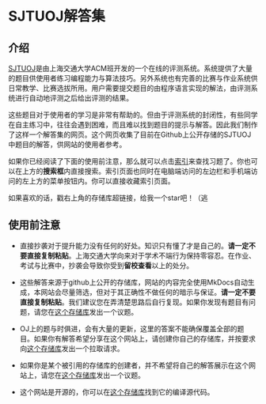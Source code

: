 # SJTUOJ解答集

## 介绍

[SJTUOJ](https://acm.sjtu.edu.cn/OnlineJudge/)是由上海交通大学ACM班开发的一个在线的评测系统。系统提供了大量的题目供使用者练习编程能力与算法技巧。另外系统也有完善的比赛与作业系统供日常教学、比赛选拔所用。用户需要提交题目的由程序语言实现的解法，由评测系统进行自动地评测之后给出评测的结果。

这些题目对于使用者的学习是非常有帮助的。但由于评测系统的封闭性，有些同学在自主练习中，往往会遇到困难，而且难以找到题目的提示与解答。因此我们制作了这样一个解答集的网页。这个网页收集了目前在Github上公开存储的SJTUOJ中题目的解答，供网站的使用者参考。

如果你已经阅读了下面的使用前注意，那么就可以点击[索引](/nr/)来查找习题了。你也可以在上方的**搜索框**内直接搜索。索引页面也同时在电脑端访问的左边栏和手机端访问的左上方的菜单按钮内。你可以直接收藏索引页面。

如果喜欢的话，戳右上角的存储库超链接，给我一个star吧！（逃

## 使用前注意

- 直接抄袭对于提升能力没有任何的好处。知识只有懂了才是自己的。**请一定不要直接复制粘贴**。上海交通大学向来对于学术不端行为保持零容忍。在作业、考试与比赛中，抄袭会导致你受到**留校查看**以上的处分。

- 这些解答来源于github上公开的存储库，网站的内容完全使用MkDocs自动生成，本网站会尽量筛选，但对于其正确性不做任何的暗示与保证。**请一定不要直接复制粘贴**。我们建议您在弄清楚思路后自行复现。如果你发现有题目有问题，请您在[这个存储库](https://github.com/SJTU-OJ/scripts)发出一个议题。

- OJ上的题与时俱进，会有大量的更新，这里的答案不能确保覆盖全部的题目。如果你有解答希望分享在这个网站上，请创建你自己的存储库，并按要求向[这个存储库](https://github.com/SJTU-OJ/scripts)发出一个拉取请求。

- 如果你是某个被引用的存储库的创建者，并不希望将自己的解答展示在这个网站上，请您在[这个存储库](https://github.com/SJTU-OJ/scripts)发出一个议题。

- 这个网站是开源的，你可以在[这个存储库](https://github.com/SJTU-OJ/scripts)找到它的编译源代码。
